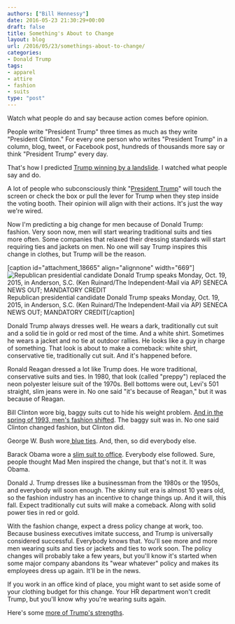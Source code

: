```yaml
---
authors: ["Bill Hennessy"]
date: 2016-05-23 21:30:29+00:00
draft: false
title: Something's About to Change
layout: blog
url: /2016/05/23/somethings-about-to-change/
categories:
- Donald Trump
tags:
- apparel
- attire
- fashion
- suits
type: "post"
---
```


Watch what people do and say because action comes before opinion.

People write "President Trump" three times as much as they write "President Clinton." For every one person who writes "President Trump" in a column, blog, tweet, or Facebook post, hundreds of thousands more say or think "President Trump" every day.

That's how I predicted [Trump winning by a landslide](https://hennessysview.com/2016/05/13/how-to-predict-trumps-landslide-win/). I watched what people say and do.

A lot of people who subconsciously think "[President Trump](https://hennessysview.com/2016/05/16/president-trump/)" will touch the screen or check the box or pull the lever for Trump when they step inside the voting booth. Their opinion will align with their actions. It's just the way we're wired.

Now I'm predicting a big change for men because of Donald Trump: fashion. Very soon now, men will start wearing traditional suits and ties more often. Some companies that relaxed their dressing standards will start requiring ties and jackets on men. No one will say Trump inspires this change in clothes, but Trump will be the reason.

[caption id="attachment_18665" align="alignnone" width="669"]![Republican presidential candidate Donald Trump speaks Monday, Oct. 19, 2015, in Anderson, S.C. (Ken Ruinard/The Independent-Mail via AP) SENECA NEWS OUT; MANDATORY CREDIT](https://hennessysview.com/wp-content/uploads/2016/02/75a9787e2761502f850f6a706700a185.jpg)
Republican presidential candidate Donald Trump speaks Monday, Oct. 19, 2015, in Anderson, S.C. (Ken Ruinard/The Independent-Mail via AP) SENECA NEWS OUT; MANDATORY CREDIT[/caption]

Donald Trump always dresses well. He wears a dark, traditionally cut suit and a solid tie in gold or red most of the time. And a white shirt. Sometimes he wears a jacket and no tie at outdoor rallies. He looks like a guy in charge of something. That look is about to make a comeback: white shirt, conservative tie, traditionally cut suit. And it's happened before.

Ronald Reagan dressed a lot like Trump does. He wore traditional, conservative suits and ties. In 1980, that look (called "preppy") replaced the neon polyester leisure suit of the 1970s. Bell bottoms were out, Levi's 501 straight, slim jeans were in. No one said "it's because of Reagan," but it was because of Reagan.

Bill Clinton wore big, baggy suits cut to hide his weight problem. [And in the spring of 1993, men's fashion shifted](https://articles.latimes.com/1992-11-13/news/vw-338_1_shoulder-pads). The baggy suit was in. No one said Clinton changed fashion, but Clinton did.

George W. Bush wore[ blue ties](https://blog.nola.com/susanlangenhennig/2008/02/the_bluetie_president.html). And, then, so did everybody else.

Barack Obama wore a [slim suit to office](https://mensfashion.about.com/od/celebritystyle/ig/Barack-Obama-s-Signature-Suit/). Everybody else followed. Sure, people thought Mad Men inspired the change, but that's not it. It was Obama.

Donald J. Trump dresses like a businessman from the 1980s or the 1950s, and everybody will soon enough. The skinny suit era is almost 10 years old, so the fashion industry has an incentive to change things up. And it will, this fall. Expect traditionally cut suits will make a comeback. Along with solid power ties in red or gold.

With the fashion change, expect a dress policy change at work, too. Because business executives imitate success, and Trump is universally considered successful. Everybody knows that. You'll see more and more men wearing suits and ties or jackets and ties to work soon. The policy changes will probably take a few years, but you'll know it's started when some major company abandons its "wear whatever" policy and makes its employees dress up again. It'll be in the news.

If you work in an office kind of place, you might want to set aside some of your clothing budget for this change. Your HR department won't credit Trump, but you'll know why you're wearing suits again.

Here's some [more of Trump's strengths](https://hennessysview.com/2016/05/22/what-no-ones-telling-you-about-donald-trump/).
